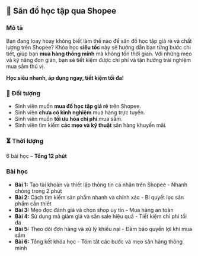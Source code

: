 ## 📌 Săn đồ học tập qua Shopee

### Mô tả  
Bạn đang loay hoay không biết làm thế nào để săn đồ học tập giá rẻ và chất lượng trên Shopee? Khóa học **siêu tốc** này sẽ hướng dẫn bạn từng bước chi tiết, giúp bạn **mua hàng thông minh** mà không tốn thời gian. Với những mẹo và kỹ năng đơn giản, bạn sẽ tiết kiệm được chi phí và tận hưởng trải nghiệm mua sắm thú vị.  

**Học siêu nhanh, áp dụng ngay, tiết kiệm tối đa!**  

### 🎯 Đối tượng  
- Sinh viên muốn **mua đồ học tập giá rẻ** trên Shopee.  
- Sinh viên **chưa có kinh nghiệm** mua hàng trực tuyến.  
- Sinh viên muốn **tối ưu hóa chi phí** mua sắm.  
- Sinh viên tìm kiếm **các mẹo và kỹ thuật** săn hàng khuyến mãi.  

### ⏳ Thời lượng  
6 bài học – **Tổng 12 phút**  

### Bài học  
- **Bài 1:** Tạo tài khoản và thiết lập thông tin cá nhân trên Shopee - Nhanh chóng trong 2 phút  
- **Bài 2:** Cách tìm kiếm sản phẩm nhanh và chính xác - Bí quyết lọc sản phẩm cần thiết  
- **Bài 3:** Mẹo đọc đánh giá và chọn shop uy tín - Mua hàng an toàn  
- **Bài 4:** Sử dụng mã giảm giá và săn sale hiệu quả - Tiết kiệm chi phí tối đa  
- **Bài 5:** Theo dõi đơn hàng và xử lý khiếu nại - Đảm bảo quyền lợi khi mua sắm  
- **Bài 6:** Tổng kết khóa học - Tóm tắt các bước và mẹo săn hàng thông minh